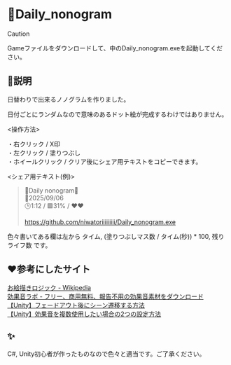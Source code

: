 # 🔷Daily_nonogram<br>

> [!CAUTION]
> Gameファイルをダウンロードして、中のDaily_nonogram.exeを起動してください。<br>

## 📝説明<br>

日替わりで出来るノノグラムを作りました。<br>

日付ごとにランダムなので意味のあるドット絵が完成するわけではありません。<br>

<操作方法><br>

・右クリック / X印<br>
・左クリック / 塗りつぶし<br>
・ホイールクリック / クリア後にシェア用テキストをコピーできます。<br>

<シェア用テキスト(例)><br>

>🔷Daily nonogram🔷<br>
>🔔2025/09/06<br>
>🕒1:12 / 🟩31% / ❤️❤️<br>
>
>https://github.com/niwatoriiiiiiiii/Daily_nonogram.exe

色々書いてある欄は左から タイム, (塗りつぶしマス数 / タイム(秒)) * 100, 残りライフ数 です。<br>

## ❤️参考にしたサイト<br>

[お絵描きロジック - Wikipedia](https://ja.wikipedia.org/wiki/%E3%81%8A%E7%B5%B5%E3%81%8B%E3%81%8D%E3%83%AD%E3%82%B8%E3%83%83%E3%82%AF)<br>
[効果音ラボ - フリー、商用無料、報告不用の効果音素材をダウンロード](https://soundeffect-lab.info/)<br>
[【Unity】フェードアウト後にシーン遷移する方法](https://zenn.dev/daichi_gamedev/articles/unity-fadeout)<br>
[【Unity】効果音を複数使用したい場合の2つの設定方法](https://qiita.com/Maru60014236/items/7c874122aaa922a03257)<br>

## ✨<br>

C#, Unity初心者が作ったものなので色々と適当です。ご了承ください。<br>
